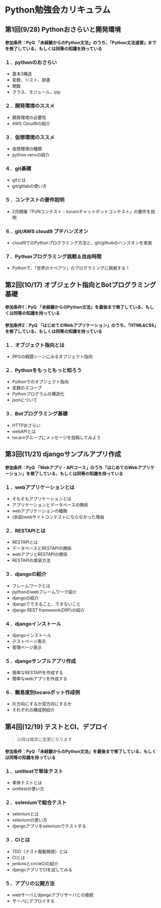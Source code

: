 Python勉強会カリキュラム
==

## 第1回(9/28) Pythonおさらいと開発環境
#### 参加条件：PyQ 「未経験からのPython文法」のうち、「Python文法速習」までを修了している、もしくは同等の知識を持っている
### １．pythonのおさらい
- 基本3構造
- 変数、リスト、辞書
- 関数
- クラス、モジュール、pip

### ２．開発環境のススメ
- 開発環境の必要性
- AWS Cloud9の紹介

### ３．仮想環境のススメ
- 仮想環境の種類
- python venvの紹介

### ４．git基礎
- gitとは
- git/gitlabの使い方

### ５．コンテストの要件説明
- 2月開催「FUNコンテスト - tocaroチャットボットコンテスト」の要件を説明

### ６．git/AWS cloud9 プチハンズオン
- cloud9でのPythonプログラミング方法と、git/githubのハンズオンを実施

### ７．Pythonプログラミング挑戦＆自由時間
- Pythonで、「世界のナベアツ」のプログラミングに挑戦する！

## 第2回(10/17) オブジェクト指向とBotプログラミング基礎
#### 参加条件1：PyQ 「未経験からのPython文法」を最後まで修了している、もしくは同等の知識を持っている
#### 参加条件2：PyQ 「はじめてのWebアプリケーション」のうち、「HTML&CSS」を修了している、もしくは同等の知識を持っている

### １．オブジェクト指向とは
- RPGの戦闘シーンにみるオブジェクト指向

### ２．Pythonをもっともっと知ろう
- Pythonでのオブジェクト指向
- 変数のスコープ
- Pythonプログラムの構造化
- jsonについて

### ３．Botプログラミング基礎
- HTTPおさらい
- webAPIとは
- tocaroグループにメッセージを投稿してみよう

## 第3回(11/21) djangoサンプルアプリ作成
#### 参加条件：PyQ 「Webアプリ・APIコース」のうち「はじめてのWebアプリケーション」を修了している、もしくは同等の知識を持っている

### １．webアプリケーションとは
- そもそもアプリケーションとは
- アプリケーションとデータベースの関係
- webアプリケーションの種類
- (余談)webサイトコンテストにならなかった理由

### ２．RESTAPIとは
- RESTAPIとは
- データベースとRESTAPIの関係 
- webアプリとRESTAPIの関係
- RESTAPIの実装方法

### ３．djangoの紹介
- フレームワークとは
- pythonのwebフレームワーク紹介
- djangoの紹介
- djangoでできること、できないこと
- django REST framework(DRF)の紹介

### ４．djangoインストール
- djangoインストール
- テストページ表示
- 管理ページ表示

### ５．djangoサンプルアプリ作成
- 簡単なRESTAPIを作成する
- 簡単なwebアプリを作成する

### ６．難易度別tocaroボット作成例
- 片方向にするか双方向にするか
- それぞれの構成例紹介 

## 第4回(12/19) テストとCI、デプロイ
> 以降は確実に変更になります
#### 参加条件：PyQ 「未経験からのPython文法」を最後まで修了している、もしくは同等の知識を持っている
### １．unittestで単体テスト
- 単体テストとは
- unittestの使い方

### ２．seleniumで総合テスト
- seleniumとは
- seleniumの使い方
- djangoアプリをseleniumでテストする

### ３．CIとは
- TDD（テスト駆動開発）とは
- CIとは
- jenkinsとcircleCIの紹介
- djangoアプリでCIを試してみる

### ５．アプリの公開方法
- webサーバとdjangoアプリサーバとの接続
- サーバにデプロイする
